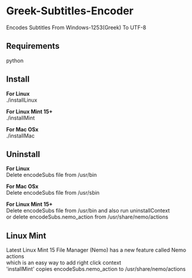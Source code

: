 Greek-Subtitles-Encoder
=======================

Encodes Subtitles From Windows-1253(Greek) To UTF-8

Requirements
------------
python

Install
-------
**For Linux**   
./installLinux   
   
**For Linux Mint 15+**   
./installMint   
   
**For Mac OSx**   
./installMac   
   
   
Uninstall
---------
**For Linux**   
Delete encodeSubs file from /usr/bin   
   
**For Mac OSx**   
Delete encodeSubs file from /usr/sbin  
   
**For Linux Mint 15+**   
Delete encodeSubs file from /usr/bin and also run uninstallContext   
or delete encodeSubs.nemo_action from /usr/share/nemo/actions   
   
Linux Mint
----------
Latest Linux Mint 15 File Manager (Nemo) has a new feature called Nemo actions   
which is an easy way to add right click context   
'installMint' copies encodeSubs.nemo_action to /usr/share/nemo/actions   